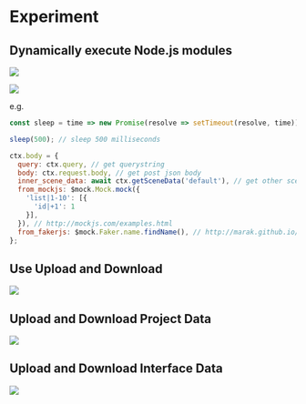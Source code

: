 # Experiment

## Dynamically execute Node.js modules

![](/macaca-datahub/assets/datahub-js-run-en.png)

![](/macaca-datahub/assets/datahub-js-run-code-en.png)

e.g.

```javascript
const sleep = time => new Promise(resolve => setTimeout(resolve, time));

sleep(500); // sleep 500 milliseconds

ctx.body = {
  query: ctx.query, // get querystring
  body: ctx.request.body, // get post json body
  inner_scene_data: await ctx.getSceneData('default'), // get other scene data
  from_mockjs: $mock.Mock.mock({
    'list|1-10': [{
      'id|+1': 1
    }],
  }), // http://mockjs.com/examples.html
  from_fakerjs: $mock.Faker.name.findName(), // http://marak.github.io/faker.js/
};
```

## Use Upload and Download

![](/macaca-datahub/assets/1556086650491-f5126b12-7da6-4cef-9674-cff5f8fee43a.png)

## Upload and Download Project Data

![](/macaca-datahub/assets/1556086662394-c6301e41-61c9-474f-8eab-929550558e68.png)

## Upload and Download Interface Data

![](/macaca-datahub/assets/1556086685982-66cefd2e-b5da-4835-88d0-d095313883f2.png)
